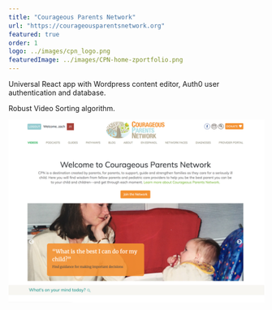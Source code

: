 ```yaml
---
title: "Courageous Parents Network"
url: "https://courageousparentsnetwork.org"
featured: true
order: 1
logo: ../images/cpn_logo.png
featuredImage: ../images/CPN-home-zportfolio.png
---
```


Universal React app with Wordpress content editor, Auth0 user authentication and database.

Robust Video Sorting algorithm.

![Courageous Parents Network Homepage](../images/Z_cpn_home.png)

